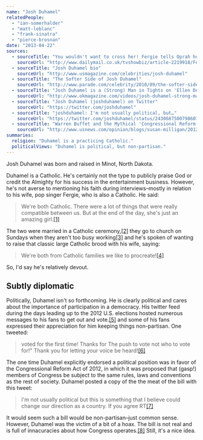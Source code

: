 ```yaml
---
name: "Josh Duhamel"
relatedPeople:
  - "ian-somerhalder"
  - "matt-leblanc"
  - "frank-sinatra"
  - "pierce-brosnan"
date: "2013-04-22"
sources:
  - sourceTitle: "You wouldn't want to cross her! Fergie tells Oprah how infidelity claim rocked her marriage to Josh Duhamel… as she steps out with fierce claw hands"
    sourceUrl: "http://www.dailymail.co.uk/tvshowbiz/article-2219918/Fergie-admits-infidelity-claim-rocked-marriage-Josh-Duhamel--steps-fierce-claw-hands.html"
  - sourceTitle: "Josh Duhamel bio"
    sourceUrl: "http://www.usmagazine.com/celebrities/josh-duhamel"
  - sourceTitle: "The Softer Side of Josh Duhamel"
    sourceUrl: "http://www.parade.com/celebrity/2010/09/the-softer-side-of-josh-duhamel.html"
  - sourceTitle: "Josh Duhamel is a (Strong) Man in Tights on 'Ellen Degeneres.'"
    sourceUrl: "http://www.okmagazine.com/videos/josh-duhamel-strong-man-tights-ellen-degeneres"
  - sourceTitle: "Josh Duhamel (joshduhamel) on Twitter"
    sourceUrl: "https://twitter.com/joshduhamel"
  - sourceTitle: "joshduhamel: I'm not usually political, but…"
    sourceUrl: "https://twitter.com/joshduhamel/status/243068750079860736"
  - sourceTitle: "Warren Buffet and the Mythical 'Congressional Reform Act.'"
    sourceUrl: "http://www.usnews.com/opinion/blogs/susan-milligan/2012/03/13/warren-buffett-and-the-mythical-congressional-reform-act"
summaries:
  religion: "Duhamel is a practicing Catholic."
  politicalViews: "Duhamel is political, but non-partisan."
---
```


Josh Duhamel was born and raised in Minot, North Dakota.

Duhamel is a Catholic. He's certainly not the type to publicly praise God or credit the Almighty for his success in the entertainment business. However, he's not averse to mentioning his faith during interviews–mostly in relation to his wife, pop singer Fergie, who is also a Catholic. He said:

>We're both Catholic. There were a lot of things that were really compatible between us. But at the end of the day, she's just an amazing girl.<a class="source-citation" href="#http%3A%2F%2Fwww.dailymail.co.uk%2Ftvshowbiz%2Farticle-2219918%2FFergie-admits-infidelity-claim-rocked-marriage-Josh-Duhamel--steps-fierce-claw-hands.html" title="You wouldn&apos;t want to cross her! Fergie tells Oprah how infidelity claim rocked her marriage to Josh Duhamel… as she steps out with fierce claw hands">[1]</a>

The two were married in a Catholic ceremony,<a class="source-citation" href="#http%3A%2F%2Fwww.usmagazine.com%2Fcelebrities%2Fjosh-duhamel" title="Josh Duhamel bio">[2]</a> they go to church on Sundays when they aren't too busy working<a class="source-citation" href="#http%3A%2F%2Fwww.parade.com%2Fcelebrity%2F2010%2F09%2Fthe-softer-side-of-josh-duhamel.html" title="The Softer Side of Josh Duhamel">[3]</a> and he's spoken of wanting to raise that classic large Catholic brood with his wife, saying:

>We're both from Catholic families we like to procreate!<a class="source-citation" href="#http%3A%2F%2Fwww.okmagazine.com%2Fvideos%2Fjosh-duhamel-strong-man-tights-ellen-degeneres" title="Josh Duhamel is a (Strong) Man in Tights on &apos;Ellen Degeneres.&apos;">[4]</a>

So, I'd say he's relatively devout.


## Subtly diplomatic

Politically, Duhamel isn't so forthcoming. He is clearly political and cares about the importance of participation in a democracy. His twitter feed during the days leading up to the 2012 U.S. elections hosted numerous messages to his fans to get out and vote.<a class="source-citation" href="#https%3A%2F%2Ftwitter.com%2Fjoshduhamel" title="Josh Duhamel (joshduhamel) on Twitter">[5]</a> and some of his fans expressed their appreciation for him keeping things non-partisan. One tweeted:

>voted for the first time! Thanks for The push to vote not who to vote for!" Thank you for letting your voice be heard!<a class="source-citation" href="#https%3A%2F%2Ftwitter.com%2Fjoshduhamel" title="Josh Duhamel (joshduhamel) on Twitter">[6]</a>

The one time Duhamel explicitly endorsed a political position was in favor of the Congressional Reform Act of 2012, in which it was proposed that (gasp!) members of Congress be subject to the same rules, laws and conventions as the rest of society. Duhamel posted a copy of the the meat of the bill with this tweet:

>I'm not usually political but this is something that I believe could change our direction as a country. If you agree RT<a class="source-citation" href="#https%3A%2F%2Ftwitter.com%2Fjoshduhamel%2Fstatus%2F243068750079860736" title="joshduhamel: I&apos;m not usually political, but…">[7]</a>

It would seem such a bill would be non-partisan–just common sense. However, Duhamel was the victim of a bit of a hoax. The bill is not real and is full of innacuracies about how Congress operates.<a class="source-citation" href="#http%3A%2F%2Fwww.usnews.com%2Fopinion%2Fblogs%2Fsusan-milligan%2F2012%2F03%2F13%2Fwarren-buffett-and-the-mythical-congressional-reform-act" title="Warren Buffet and the Mythical &apos;Congressional Reform Act.&apos;">[8]</a> Still, it's a nice idea.